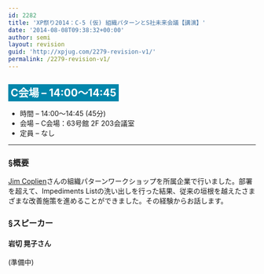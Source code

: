 ```yaml
---
id: 2282
title: 'XP祭り2014：C-5 (仮) 組織パターンとS社未来会議【講演】'
date: '2014-08-08T09:38:32+00:00'
author: semi
layout: revision
guid: 'http://xpjug.com/2279-revision-v1/'
permalink: /2279-revision-v1/
---
```


## <span style="color:#FFFFFF; background-color:#0086AB; padding:5px;">C会場 – 14:00～14:45</span>

- 時間 – 14:00～14:45 (45分)
- 会場 – C会場：63号館 2F 203会議室
- 定員 – なし

---

### §概要

[Jim Coplien](https://sites.google.com/a/gertrudandcope.com/www/jimcoplien)さんの組織パターンワークショップを所属企業で行いました。部署を超えて、Impediments Listの洗い出しを行った結果、従来の垣根を越えたさまざまな改善施策を進めることができました。その経験からお話します。

### §スピーカー

#### 岩切 晃子さん

(準備中)